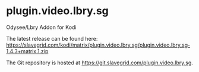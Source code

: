 # plugin.video.lbry.sg
Odysee/Lbry Addon for Kodi

The latest release can be found here: https://slavegrid.com/kodi/matrix/plugin.video.lbry.sg/plugin.video.lbry.sg-1.4.3+matrix.1.zip

The Git repository is hosted at https://git.slavegrid.com/plugin.video.lbry.sg.
